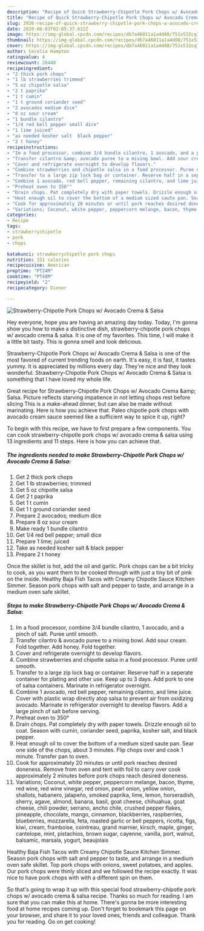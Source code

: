 ```yaml
---
description: "Recipe of Quick Strawberry-Chipotle Pork Chops w/ Avocado Crema &amp;amp; Salsa"
title: "Recipe of Quick Strawberry-Chipotle Pork Chops w/ Avocado Crema &amp;amp; Salsa"
slug: 2926-recipe-of-quick-strawberry-chipotle-pork-chops-w-avocado-crema-and-amp-salsa
date: 2020-06-03T02:05:37.632Z
image: https://img-global.cpcdn.com/recipes/db7a46011a1a4d88/751x532cq70/strawberry-chipotle-pork-chops-w-avocado-crema-salsa-recipe-main-photo.jpg
thumbnail: https://img-global.cpcdn.com/recipes/db7a46011a1a4d88/751x532cq70/strawberry-chipotle-pork-chops-w-avocado-crema-salsa-recipe-main-photo.jpg
cover: https://img-global.cpcdn.com/recipes/db7a46011a1a4d88/751x532cq70/strawberry-chipotle-pork-chops-w-avocado-crema-salsa-recipe-main-photo.jpg
author: Cecelia Hampton
ratingvalue: 4
reviewcount: 28440
recipeingredient:
- "2 thick pork chops"
- "1 lb strawberries trimmed"
- "5 oz chipotle salsa"
- "2 t paprika"
- "1 t cumin"
- "1 t ground coriander seed"
- "2 avocados medium dice"
- "8 oz sour cream"
- "1 bundle cilantro"
- "1/4 red bell pepper small dice"
- "1 lime juiced"
- "as needed kosher salt  black pepper"
- "2 t honey"
recipeinstructions:
- "Im a food processor, combine 3/4 bundle cilantro, 1 avocado, and a pinch of salt. Puree until smooth."
- "Transfer cilantro &amp; avocado puree to a mixing bowl. Add sour cream. Fold together. Add honey. Fold together."
- "Cover and refrigerate overnight to develop flavors."
- "Combine strawberries and chipotle salsa in a food processor. Puree until smooth."
- "Transfer to a large zip lock bag or container. Reserve half in a seperate container for plating and other use. Keep up to 3 days. Add pork to one of salsa containers. Marinate in refrigerator overnight."
- "Combine 1 avocado, red bell pepper, remaining cilantro, and lime juice. Cover with plastic wrap directly atop salsa to prevent air from oxidizing avocado. Marinate in refrigerator overnight to develop flavors. Add a large pinch of salt before serving."
- "Preheat oven to 350°"
- "Drain chops. Pat completely dry with paper towels. Drizzle enough oil to coat. Season with cumin, coriander seed, paprika, kosher salt, and black pepper."
- "Heat enough oil to cover the bottom of a medium sized saute pan. Sear one side of the chops, about 3 minutes. Flip chops over and cook 1 minute. Transfer pan to oven."
- "Cook for approximately 20 minutes or until pork reaches desired doneness. Remove from oven and tent with foil to carry over cook approximately 2 minutes before pork chops reach desired doneness."
- "Variations; Coconut, white pepper, peppercorn melange, bacon, thyme, red wine, red wine vinegar, red onion, pearl onion, yellow onion, shallots, habanero, jalapeño, smoked paprika, lime, lemon, horseradish, sherry, agave, almond, banana, basil, goat cheese, chihuahua, goat cheese, chili powder, serrano, ancho chile, crushed pepper flakes, pineapple, chocolate, mango, cinnamon, blackberries, raspberries, blueberries, mozzarella, feta, roasted garlic or bell peppers, ricotta, figs, kiwi, cream, framboise, cointreau, grand marnier, kirsch, maple, ginger, cantelope, mint, pistachios, brown sugar, cayenne, vanilla, port, walnut, balsamic, marsala, yogurt, beaujolais"
categories:
- Recipe
tags:
- strawberrychipotle
- pork
- chops

katakunci: strawberrychipotle pork chops 
nutrition: 151 calories
recipecuisine: American
preptime: "PT24M"
cooktime: "PT48M"
recipeyield: "2"
recipecategory: Dinner

---
```



![Strawberry-Chipotle Pork Chops w/ Avocado Crema &amp; Salsa](https://img-global.cpcdn.com/recipes/db7a46011a1a4d88/751x532cq70/strawberry-chipotle-pork-chops-w-avocado-crema-salsa-recipe-main-photo.jpg)

Hey everyone, hope you are having an amazing day today. Today, I'm gonna show you how to make a distinctive dish, strawberry-chipotle pork chops w/ avocado crema &amp; salsa. It is one of my favorites. This time, I will make it a little bit tasty. This is gonna smell and look delicious.

Strawberry-Chipotle Pork Chops w/ Avocado Crema &amp; Salsa is one of the most favored of current trending foods on earth. It's easy, it is fast, it tastes yummy. It is appreciated by millions every day. They're nice and they look wonderful. Strawberry-Chipotle Pork Chops w/ Avocado Crema &amp; Salsa is something that I have loved my whole life.

Great recipe for Strawberry-Chipotle Pork Chops w/ Avocado Crema &amp;amp; Salsa. Picture reflects starving impatience in not letting chops rest before slicing This is a make-ahead dinner, but can also be made without marinating. Here is how you achieve that. Paleo chipotle pork chops with avocado cream sauce seemed like a sufficient way to spice it up, right?


To begin with this recipe, we have to first prepare a few components. You can cook strawberry-chipotle pork chops w/ avocado crema &amp; salsa using 13 ingredients and 11 steps. Here is how you can achieve that.

<!--inarticleads1-->

##### The ingredients needed to make Strawberry-Chipotle Pork Chops w/ Avocado Crema &amp; Salsa:

1. Get 2 thick pork chops
1. Get 1 lb strawberries; trimmed
1. Get 5 oz chipotle salsa
1. Get 2 t paprika
1. Get 1 t cumin
1. Get 1 t ground coriander seed
1. Prepare 2 avocados; medium dice
1. Prepare 8 oz sour cream
1. Make ready 1 bundle cilantro
1. Get 1/4 red bell pepper; small dice
1. Prepare 1 lime; juiced
1. Take as needed kosher salt &amp; black pepper
1. Prepare 2 t honey


Once the skillet is hot, add the oil and garlic. Pork chops can be a bit tricky to cook, as you want them to be cooked through with just a tiny bit of pink on the inside. Healthy Baja Fish Tacos with Creamy Chipotle Sauce Kitchen Simmer. Season pork chops with salt and pepper to taste, and arrange in a medium oven safe skillet. 

<!--inarticleads2-->

##### Steps to make Strawberry-Chipotle Pork Chops w/ Avocado Crema &amp; Salsa:

1. Im a food processor, combine 3/4 bundle cilantro, 1 avocado, and a pinch of salt. Puree until smooth.
1. Transfer cilantro &amp; avocado puree to a mixing bowl. Add sour cream. Fold together. Add honey. Fold together.
1. Cover and refrigerate overnight to develop flavors.
1. Combine strawberries and chipotle salsa in a food processor. Puree until smooth.
1. Transfer to a large zip lock bag or container. Reserve half in a seperate container for plating and other use. Keep up to 3 days. Add pork to one of salsa containers. Marinate in refrigerator overnight.
1. Combine 1 avocado, red bell pepper, remaining cilantro, and lime juice. Cover with plastic wrap directly atop salsa to prevent air from oxidizing avocado. Marinate in refrigerator overnight to develop flavors. Add a large pinch of salt before serving.
1. Preheat oven to 350°
1. Drain chops. Pat completely dry with paper towels. Drizzle enough oil to coat. Season with cumin, coriander seed, paprika, kosher salt, and black pepper.
1. Heat enough oil to cover the bottom of a medium sized saute pan. Sear one side of the chops, about 3 minutes. Flip chops over and cook 1 minute. Transfer pan to oven.
1. Cook for approximately 20 minutes or until pork reaches desired doneness. Remove from oven and tent with foil to carry over cook approximately 2 minutes before pork chops reach desired doneness.
1. Variations; Coconut, white pepper, peppercorn melange, bacon, thyme, red wine, red wine vinegar, red onion, pearl onion, yellow onion, shallots, habanero, jalapeño, smoked paprika, lime, lemon, horseradish, sherry, agave, almond, banana, basil, goat cheese, chihuahua, goat cheese, chili powder, serrano, ancho chile, crushed pepper flakes, pineapple, chocolate, mango, cinnamon, blackberries, raspberries, blueberries, mozzarella, feta, roasted garlic or bell peppers, ricotta, figs, kiwi, cream, framboise, cointreau, grand marnier, kirsch, maple, ginger, cantelope, mint, pistachios, brown sugar, cayenne, vanilla, port, walnut, balsamic, marsala, yogurt, beaujolais


Healthy Baja Fish Tacos with Creamy Chipotle Sauce Kitchen Simmer. Season pork chops with salt and pepper to taste, and arrange in a medium oven safe skillet. Top pork chops with onions, sweet potatoes, and apples. Our pork chops were thinly sliced and we followed the recipe exactly. It was nice to have pork chops with with a different spin on them. 

So that's going to wrap it up with this special food strawberry-chipotle pork chops w/ avocado crema &amp; salsa recipe. Thanks so much for reading. I am sure that you can make this at home. There's gonna be more interesting food at home recipes coming up. Don't forget to bookmark this page on your browser, and share it to your loved ones, friends and colleague. Thank you for reading. Go on get cooking!
